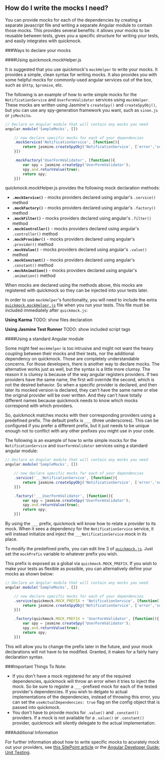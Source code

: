 How do I write the mocks I need?
--------------------------------

You can provide mocks for each of the dependencies by creating a separate javascript file and writing a separate Angular module to contain those mocks. This provides several benefits: it allows your mocks to be reusable between tests, gives you a specific structure for writing your tests, and easily integrates with quickmock.

###Ways to declare your mocks

####Using quickmock.mockHelper.js

It is suggested that you use quickmock's `mockHelper` to write your mocks. It provides a simple, clean syntax for writing mocks. It also provides you with some helpful mocks for commonly-used angular services out of the box, such as `$http`, `$promise`, etc.

The following is an example of how to write simple mocks for the `NotificationService` and `UserFormValidator` services using `mockHelper`. These mocks are written using Jasmine's `createSpy()` and `createSpyObj()`, but you can use any spy-generation framework you want, such as `sinon.js` or `jsMockito`.

```javascript
// Declare an Angular module that will contain any mocks you need
angular.module('SampleMocks', [])

	// now declare specific mocks for each of your dependencies
	.mockService('NotificationService', [function(){
		return jasmine.createSpyObj('NotificationService', ['error','success','warning','basic','confirm']);
	}])

	.mockFactory('UserFormValidator', [function(){
		var spy = jasmine.createSpy('UserFormValidator');
		spy.and.returnValue(true);
		return spy;
	}])
```

quickmock.mockHelper.js provides the following mock declaration methods:

* **`.mockService()`** - mocks providers declared using angular's `.service()` method
* **`.mockFactory()`** - mocks providers declared using angular's `.factory()` method
* **`.mockFilter()`** - mocks providers declared using angular's `.filter()` method
* **`.mockController()`** - mocks providers declared using angular's `.controller()` method
* **`.mockProvider()`** - mocks providers declared using angular's `.provider()` method
* **`.mockValue()`** - mocks providers declared using angular's `.value()` method
* **`.mockConstant()`** - mocks providers declared using angular's `.constant()` method
* **`.mockAnimation()`** - mocks providers declared using angular's `.animation()` method

When mocks are declared using the methods above, this mocks are registered with quickmock so they can be injected into your tests later.

In order to use `mockHelper`'s functionality, you will need to include the extra [`quickmock.mockHelper.js`](https://github.com/tennisgent/quickmock/blob/master/src/quickmock.mockHelper.js) file when you run your tests. This file must be included immediately after `quickmock.js`:

**Using Karma**
TODO: show files declaration

**Using Jasmine Test Runner**
TODO: show included script tags

####Using a standard Angular module

Some might feel `mockHelper` is too intrusive and might not want the heavy coupling between their mocks and their tests, nor the additional dependency on quickmock. Those are completely understandable concerns. For those developers, there is another way to declare mocks. The alternative works just as well, but the syntax is a little more clumsy. The reason it is clumsy is because of the way angular registers providers. If two providers have the same name, the first will override the second, which is not the desired behavior. So when a specific provider is declared, and then later its mocked version is declared, they can't have the same name or else the original provider will be over written. And they can't have totally different names because quickmock needs to know which mocks correspond with which providers.

So, quickmock matches mocks with their corresponding providers using a predefined prefix.  The default prefix is `___` (three underscores). This can be configured if you prefer a different prefix, but it just needs to be unique enough not to conflict with any other prefixes you might use in your code.

The following is an example of how to write simple mocks for the `NotificationService` and `UserFormValidator` services using a standard angular module:

```javascript
// Declare an Angular module that will contain any mocks you need
angular.module('SampleMocks', [])

	// now declare specific mocks for each of your dependencies
	.service('___NotificationService', [function(){
		return jasmine.createSpyObj('NotificationService', ['error','success','warning','basic','confirm']);
	}])

	.factory('___UserFormValidator', [function(){
		var spy = jasmine.createSpy('UserFormValidator');
		spy.and.returnValue(true);
		return spy;
	}])
```

By using the `___` prefix, quickmock will know how to relate a provider to its mock. When it sees a dependency for the `NotificationService` service, it will instead initialize and inject the `___NotificationService` mock in its place.

To modify the predefined prefix, you can edit line 3 of [`quickmock.js`](https://github.com/tennisgent/quickmock/blob/master/src/quickmock.js).  Just set the `mockPrefix` variable to whatever prefix you wish.

This prefix is exposed as a global via `quickmock.MOCK_PREFIX`. If you wish to make your tests as flexible as possible, you can alternatively define your mocks as shown below:

```javascript
// Declare an Angular module that will contain any mocks you need
angular.module('SampleMocks', [])

	// now declare specific mocks for each of your dependencies
	.service(quickmock.MOCK_PREFIX + 'NotificationService', [function(){
		return jasmine.createSpyObj('NotificationService', ['error','success','warning','basic','confirm']);
	}])

	.factory(quickmock.MOCK_PREFIX + 'UserFormValidator', [function(){
		var spy = jasmine.createSpy('UserFormValidator');
		spy.and.returnValue(true);
		return spy;
	}])
```

This will allow you to change the prefix later in the future, and your mock declarations will not have to be modified. Granted, it makes for a fairly hairy declaration syntax.

###Important Things To Note:

* If you don't have a mock registered for any of the required dependencies, quickmock will throw an error when it tries to inject the mock. So be sure to register a `___`-prefixed mock for each of the tested provider's dependencies. If you wish to delgate to actual implementations of the dependencies, instead of throwing this error, you can set the `useActualDependencies: true` flag on the config object that is passed into quickmock.
* You don't have to provide mocks for `.value()` and `.constant()` providers. If a mock is not available for a `.value()` or `.constant()` provider, quickmock will silently delegate to the actual implementation.

###Additional Information

For further information about how to write specific mocks to acurately mock out your providers, see [this SitePoint article](http://www.sitepoint.com/mocking-dependencies-angularjs-tests/) or the [Angular Developer Guide: Unit Testing](https://docs.angularjs.org/guide/unit-testing).